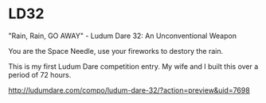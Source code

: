 # LD32
"Rain, Rain, GO AWAY" - Ludum Dare 32: An Unconventional Weapon

You are the Space Needle, use your fireworks to destory the rain. 

This is my first Ludum Dare competition entry. My wife and I built this over a period of 72 hours.

http://ludumdare.com/compo/ludum-dare-32/?action=preview&uid=7698
